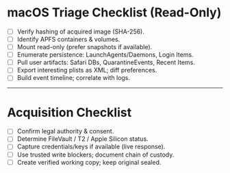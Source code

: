 # macOS Triage Checklist (Read-Only)

- [ ] Verify hashing of acquired image (SHA-256).
- [ ] Identify APFS containers & volumes.
- [ ] Mount read-only (prefer snapshots if available).
- [ ] Enumerate persistence: LaunchAgents/Daemons, Login Items.
- [ ] Pull user artifacts: Safari DBs, QuarantineEvents, Recent Items.
- [ ] Export interesting plists as XML; diff preferences.
- [ ] Build event timeline; correlate with logs.

---

# Acquisition Checklist

- [ ] Confirm legal authority & consent.
- [ ] Determine FileVault / T2 / Apple Silicon status.
- [ ] Capture credentials/keys if available (live response).
- [ ] Use trusted write blockers; document chain of custody.
- [ ] Create verified working copy; keep original sealed.
